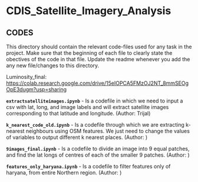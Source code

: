 # CDIS_Satellite_Imagery_Analysis
## CODES
This directory should contain the relevant code-files used for any task in the project. Make sure that the beginning of each file to clearly state the
obectives of the code in that file. Update the readme whenever you add the any new file/changes to this directory.

Luminosity_final:
https://colab.research.google.com/drive/15eIOPCA5FMzOJ2NT_8mmSEOgOpE3dugm?usp=sharing 

**`extractsatelliteimages.ipynb`** - Is a codefile in which we need to input a csv with lat, long, and image labels and will extract satellite images corresponding to that latitude and longitude. (Author: Trijal)

**`k_nearest_code_old.ipynb`** - Is a codefile through which we are extracting k- nearest neighbours using OSM features. We just need to change the values of variables to output different k nearest places. (Author: )

**`9images_final.ipynb`** - Is a codefile to divide an image into 9 equal patches, and find the lat longs of centres of each of the smaller 9 patches. (Author: )

**`features_only_haryana.ipynb`** - Is a codefile to filter features only of haryana, from entire Northern region. (Author: )

